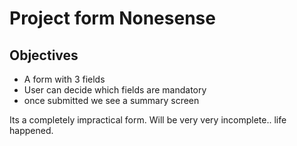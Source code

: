 # Project form Nonesense

## Objectives
- A form with 3 fields
- User can decide which fields are mandatory
- once submitted we see a summary screen

Its a completely impractical form.
Will be very very incomplete.. life happened.